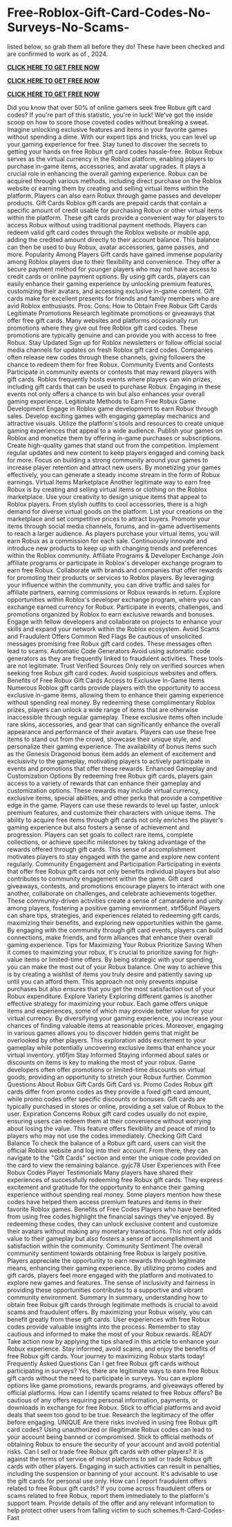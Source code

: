 # Free-Roblox-Gift-Card-Codes-No-Surveys-No-Scams-
listed below, so grab them all before they do! These have been checked and are confirmed to work as of , 2024.

**[CLICK HERE TO GET FREE NOW](https://usaofferzon.com/roblox)**

**[CLICK HERE TO GET FREE NOW](https://usaofferzon.com/giftcard)**

**[CLICK HERE TO GET FREE NOW](https://usaofferzon.com/alloffergiftcard)**


 
Did you know that over 50% of online gamers seek free Robux gift card codes? If you're part of this statistic, you're in luck! We've got the inside scoop on how to score those coveted codes without breaking a sweat. Imagine unlocking exclusive features and items in your favorite games without spending a dime. With our expert tips and tricks, you can level up your gaming experience for free. Stay tuned to discover the secrets to getting your hands on free Robux gift card codes hassle-free.
Robux
Robux serves as the virtual currency in the Roblox platform, enabling players to purchase in-game items, accessories, and avatar upgrades. It plays a crucial role in enhancing the overall gaming experience.
Robux can be acquired through various methods, including direct purchase on the Roblox website or earning them by creating and selling virtual items within the platform. Players can also earn Robux through game passes and developer products.
Gift Cards
Roblox gift cards are prepaid cards that contain a specific amount of credit usable for purchasing Robux or other virtual items within the platform. These gift cards provide a convenient way for players to access Robux without using traditional payment methods.
Players can redeem valid gift card codes through the Roblox website or mobile app, adding the credited amount directly to their account balance. This balance can then be used to buy Robux, avatar accessories, game passes, and more.
Popularity Among Players
Gift cards have gained immense popularity among Roblox players due to their flexibility and convenience. They offer a secure payment method for younger players who may not have access to credit cards or online payment options.
By using gift cards, players can easily enhance their gaming experience by unlocking premium features, customizing their avatars, and accessing exclusive in-game content. Gift cards make for excellent presents for friends and family members who are avid Roblox enthusiasts.
Pros:
Cons:
How to Obtain Free Robux Gift Cards
Legitimate Promotions
Research legitimate promotions or giveaways that offer free gift cards. Many websites and platforms occasionally run promotions where they give out free Roblox gift card codes. These promotions are typically genuine and can provide you with access to free Robux.
Stay Updated
Sign up for Roblox newsletters or follow official social media channels for updates on fresh Roblox gift card codes. Companies often release new codes through these channels, giving followers the chance to redeem them for free Robux.
Community Events and Contests
Participate in community events or contests that may reward players with gift cards. Roblox frequently hosts events where players can win prizes, including gift cards that can be used to purchase Robux. Engaging in these events not only offers a chance to win but also enhances your overall gaming experience.
Legitimate Methods to Earn Free Robux
Game Development
Engage in Roblox game development to earn Robux through sales. Develop exciting games with engaging gameplay mechanics and attractive visuals. Utilize the platform's tools and resources to create unique gaming experiences that appeal to a wide audience. Publish your games on Roblox and monetize them by offering in-game purchases or subscriptions.
Create high-quality games that stand out from the competition. Implement regular updates and new content to keep players engaged and coming back for more. Focus on building a strong community around your games to increase player retention and attract new users. By monetizing your games effectively, you can generate a steady income stream in the form of Robux earnings.
Virtual Items Marketplace
Another legitimate way to earn free Robux is by creating and selling virtual items or clothing on the Roblox marketplace. Use your creativity to design unique items that appeal to Roblox players. From stylish outfits to cool accessories, there is a high demand for diverse virtual goods on the platform.
List your creations on the marketplace and set competitive prices to attract buyers. Promote your items through social media channels, forums, and in-game advertisements to reach a larger audience. As players purchase your virtual items, you will earn Robux as a commission for each sale. Continuously innovate and introduce new products to keep up with changing trends and preferences within the Roblox community.
Affiliate Programs & Developer Exchange
Join affiliate programs or participate in Roblox's developer exchange program to earn free Robux. Collaborate with brands and companies that offer rewards for promoting their products or services to Roblox players. By leveraging your influence within the community, you can drive traffic and sales for affiliate partners, earning commissions or Robux rewards in return.
Explore opportunities within Roblox's developer exchange program, where you can exchange earned currency for Robux. Participate in events, challenges, and promotions organized by Roblox to earn exclusive rewards and bonuses. Engage with fellow developers and collaborate on projects to enhance your skills and expand your network within the Roblox ecosystem.
Avoid Scams and Fraudulent Offers
Common Red Flags
Be cautious of unsolicited messages promising free Robux gift card codes. These messages often lead to scams.
Automatic Code Generators
Avoid using automatic code generators as they are frequently linked to fraudulent activities. These tools are not legitimate.
Trust Verified Sources
Only rely on verified sources when seeking free Robux gift card codes. Avoid suspicious websites and offers.
Benefits of Free Robux Gift Cards
Access to Exclusive In-Game Items
Numerous Roblox gift cards provide players with the opportunity to access exclusive in-game items, allowing them to enhance their gaming experience without spending real money. By redeeming these complimentary Roblox prizes, players can unlock a wide range of items that are otherwise inaccessible through regular gameplay. These exclusive items often include rare skins, accessories, and gear that can significantly enhance the overall appearance and performance of their avatars.
Players can use these free items to stand out from the crowd, showcase their unique style, and personalize their gaming experience. The availability of bonus items such as the Genesis Dragonoid bonus item adds an element of excitement and exclusivity to the gameplay, motivating players to actively participate in events and promotions that offer these rewards.
Enhanced Gameplay and Customization Options
By redeeming free Robux gift cards, players gain access to a variety of rewards that can enhance their gameplay and customization options. These rewards may include virtual currency, exclusive items, special abilities, and other perks that provide a competitive edge in the game. Players can use these rewards to level up faster, unlock premium features, and customize their characters with unique items.
The ability to acquire free items through gift cards not only enriches the player's gaming experience but also fosters a sense of achievement and progression. Players can set goals to collect rare items, complete collections, or achieve specific milestones by taking advantage of the rewards offered through gift cards. This sense of accomplishment motivates players to stay engaged with the game and explore new content regularly.
Community Engagement and Participation
Participating in events that offer free Robux gift cards not only benefits individual players but also contributes to community engagement within the game. Gift card giveaways, contests, and promotions encourage players to interact with one another, collaborate on challenges, and celebrate achievements together. These community-driven activities create a sense of camaraderie and unity among players, fostering a positive gaming environment. xtrf56uhf
Players can share tips, strategies, and experiences related to redeeming gift cards, maximizing their benefits, and exploring new opportunities within the game. By engaging with the community through gift card events, players can build connections, make friends, and form alliances that enhance their overall gaming experience.
Tips for Maximizing Your Robux
Prioritize Saving
When it comes to maximizing your robux, it's crucial to prioritize saving for high-value items or limited-time offers. By being strategic with your spending, you can make the most out of your Robux balance.
One way to achieve this is by creating a wishlist of items you truly desire and patiently saving up until you can afford them. This approach not only prevents impulse purchases but also ensures that you get the most satisfaction out of your Robux expenditure.
Explore Variety
Exploring different games is another effective strategy for maximizing your robux. Each game offers unique items and experiences, some of which may provide better value for your virtual currency. By diversifying your gaming experience, you increase your chances of finding valuable items at reasonable prices.
Moreover, engaging in various games allows you to discover hidden gems that might be overlooked by other players. This exploration adds excitement to your gameplay while potentially uncovering exclusive items that enhance your virtual inventory. yt6fjm
Stay Informed
Staying informed about sales or discounts on items is key to making the most of your robux. Game developers often offer promotions or limited-time discounts on virtual goods, providing an opportunity to stretch your Robux further.
Common Questions About Robux Gift Cards
Gift Card vs. Promo Codes
Robux gift cards differ from promo codes as they provide a fixed gift card amount, while promo codes offer specific discounts or bonuses. Gift cards are typically purchased in stores or online, providing a set value of Robux to the user.
Expiration Concerns
Robux gift card codes usually do not expire, ensuring users can redeem them at their convenience without worrying about losing the value. This feature offers flexibility and peace of mind to players who may not use the codes immediately.
Checking Gift Card Balance
To check the balance of a Robux gift card, users can visit the official Roblox website and log into their account. From there, they can navigate to the "Gift Cards" section and enter the unique code provided on the card to view the remaining balance. gyjc78
User Experiences with Free Robux Codes
Player Testimonials
Many players have shared their experiences of successfully redeeming free Robux gift cards. They express excitement and gratitude for the opportunity to enhance their gaming experience without spending real money. Some players mention how these codes have helped them access premium features and items in their favorite Roblox games.
Benefits of Free Codes
Players who have benefited from using free codes highlight the financial savings they've enjoyed. By redeeming these codes, they can unlock exclusive content and customize their avatars without making any monetary transactions. This not only adds value to their gameplay but also fosters a sense of accomplishment and satisfaction within the community.
Community Sentiment
The overall community sentiment towards obtaining free Robux is largely positive. Players appreciate the opportunity to earn rewards through legitimate means, enhancing their gaming experience. By utilizing promo codes and gift cards, players feel more engaged with the platform and motivated to explore new games and features. The sense of inclusivity and fairness in providing these opportunities contributes to a supportive and vibrant community environment.
Summary
In summary, understanding how to obtain free Robux gift cards through legitimate methods is crucial to avoid scams and fraudulent offers. By maximizing your Robux wisely, you can benefit greatly from these gift cards. User experiences with free Robux codes provide valuable insights into the process. Remember to stay cautious and informed to make the most of your Robux rewards. READY
Take action now by applying the tips shared in this article to enhance your Robux experience. Stay informed, avoid scams, and enjoy the benefits of free Robux gift cards. Your journey to maximizing Robux starts today!
Frequently Asked Questions
Can I get free Robux gift cards without participating in surveys?
Yes, there are legitimate ways to earn free Robux gift cards without the need to participate in surveys. You can explore options like game promotions, rewards programs, and giveaways offered by official platforms.
How can I identify scams related to free Robux offers?
Be cautious of any offers requiring personal information, payments, or downloads in exchange for free Robux. Stick to official platforms and avoid deals that seem too good to be true. Research the legitimacy of the offer before engaging. UNIQUE
Are there risks involved in using free Robux gift card codes?
Using unauthorized or illegitimate Robux codes can lead to your account being banned or compromised. Stick to official methods of obtaining Robux to ensure the security of your account and avoid potential risks.
Can I sell or trade free Robux gift cards with other players?
It is against the terms of service of most platforms to sell or trade Robux gift cards with other players. Engaging in such activities can result in penalties, including the suspension or banning of your account. It's advisable to use the gift cards for personal use only.
How can I report fraudulent offers related to free Robux gift cards?
If you come across fraudulent offers or scams related to free Robux, report them immediately to the platform's support team. Provide details of the offer and any relevant information to help protect other users from falling victim to such schemes.ft-Card-Codes-Fast
